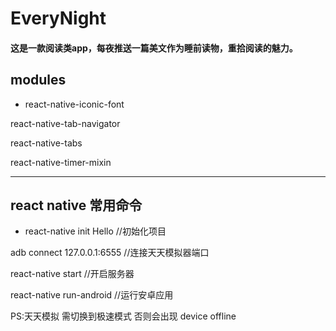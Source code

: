 # EveryNight

#### 这是一款阅读类app，每夜推送一篇美文作为睡前读物，重拾阅读的魅力。



## modules

- react-native-iconic-font

 react-native-tab-navigator

 react-native-tabs

 react-native-timer-mixin

****
## react native 常用命令

- react-native init Hello  //初始化项目
 
 adb connect 127.0.0.1:6555 //连接天天模拟器端口

 react-native start  //开启服务器

 react-native run-android //运行安卓应用

 PS:天天模拟 需切换到极速模式 否则会出现 device offline
